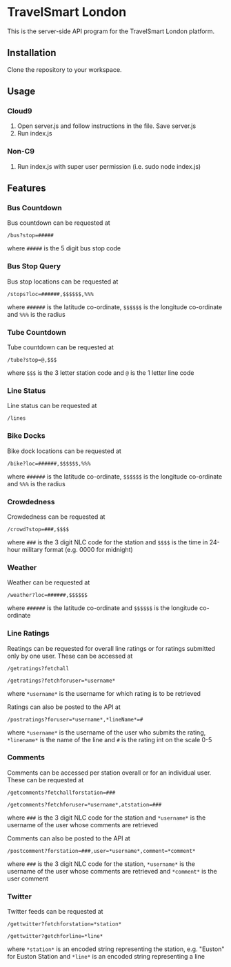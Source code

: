 # TravelSmart London #
This is the server-side API program for the TravelSmart London platform.

## Installation ##
Clone the repository to your workspace.

## Usage ##
### Cloud9 ###
1. Open server.js and follow instructions in the file. Save server.js  
2. Run index.js

### Non-C9 ###
1. Run index.js with super user permission (i.e. sudo node index.js)

## Features ##
### Bus Countdown ###
Bus countdown can be requested at

    /bus?stop=#####

where `#####` is the 5 digit bus stop code

### Bus Stop Query ###
Bus stop locations can be requested at

    /stops?loc=######,$$$$$$,%%%

where `######` is the latitude co-ordinate, `$$$$$$` is the longitude co-ordinate and `%%%` is the radius

### Tube Countdown ###
Tube countdown can be requested at

    /tube?stop=@,$$$

where `$$$` is the 3 letter station code and `@` is the 1 letter line code

### Line Status ###
Line status can be requested at

    /lines

### Bike Docks ###
Bike dock locations can be requested at

    /bike?loc=######,$$$$$$,%%%

where `######` is the latitude co-ordinate, `$$$$$$` is the longitude co-ordinate and `%%%` is the radius

### Crowdedness ###
Crowdedness can be requested at

    /crowd?stop=###,$$$$

where `###` is the 3 digit NLC code for the station and `$$$$` is the time in 24-hour military format (e.g. 0000 for midnight)

### Weather ###
Weather can be requested at

    /weather?loc=######,$$$$$$

where `######` is the latitude co-ordinate and `$$$$$$` is the longitude co-ordinate

### Line Ratings ###
Reatings can be requested for overall line ratings or for ratings submitted only by one user. These can be accessed at 
    
    /getratings?fetchall
    
    /getratings?fetchforuser=*username*
    
where `*username*` is the username for which rating is to be retrieved 

Ratings can also be posted to the API at 

    /postratings?foruser=*username*,*lineName*=#
    
where `*username*` is the username of the user who submits the rating, `*linename*` is the name of the line and `#` is the rating int on the scale 0-5

### Comments ### 
Comments can be accessed per station overall or for an individual user. These can be requested at 

    /getcomments?fetchallforstation=###
    
    /getcomments?fetchforuser=*username*,atstation=###

where `###` is the 3 digit NLC code for the station and `*username*` is the username of the user whose comments are retrieved 

Comments can also be posted to the API at 

    /postcomment?forstation=###,user=*username*,comment=*comment*
    
where `###` is the 3 digit NLC code for the station, `*username*` is the username of the user whose comments are retrieved and `*comment*` is the user comment 

### Twitter ### 
Twitter feeds can be requested at 

    /gettwitter?fetchforstation=*station*
    
    /gettwitter?getchforline=*line*

where `*station*` is an encoded string representing the station, e.g. "Euston" for Euston Station and `*line*` is an encoded string representing a line
